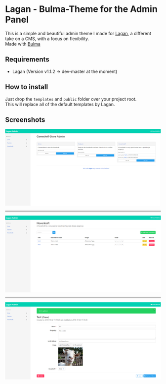 # Lagan - Bulma-Theme for the Admin Panel

This is a simple and beautiful admin theme I made for [Lagan](https://github.com/lutsen/lagan), a different take on a CMS, with a focus on flexibility.  
Made with [Bulma](https://bulma.io)

## Requirements

- Lagan (Version v1.1.2 -> dev-master at the moment)

## How to install

Just drop the ``templates`` and ``public`` folder over your project root.  
This will replace all of the default templates by Lagan.

## Screenshots

![Screenshot 1](screenshots/Screenshot1.png)

---

![Screenshot 2](screenshots/Screenshot2.png)

---

![Screenshot 3](screenshots/Screenshot3.png)
